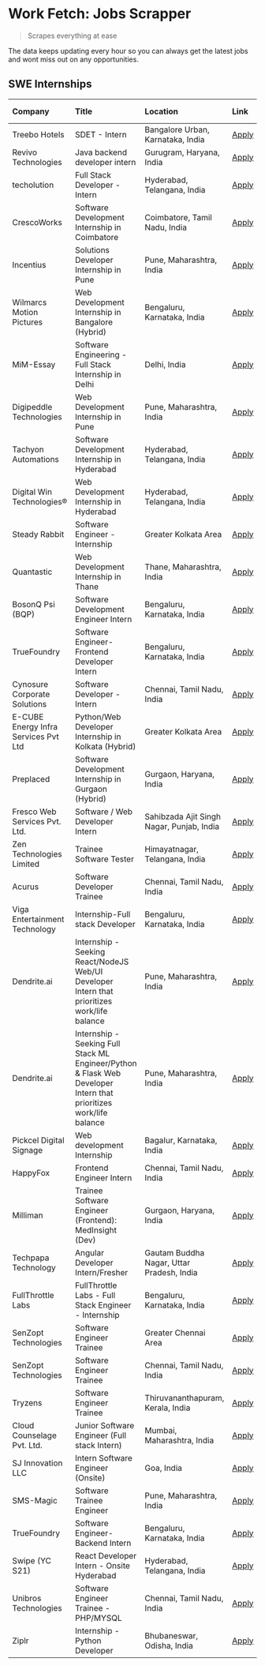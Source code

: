 # Work Fetch: Jobs Scrapper
> Scrapes everything at ease

The data keeps updating every hour so you can always get the latest jobs and wont miss out on any opportunities.

## SWE Internships
<!--START_SECTION:workfetch-->
| Company                              | Title                                                                                                              | Location                                  | Link                                                                                                                                                                                                                                                                                                                              | Date Posted   |
|:-------------------------------------|:-------------------------------------------------------------------------------------------------------------------|:------------------------------------------|:----------------------------------------------------------------------------------------------------------------------------------------------------------------------------------------------------------------------------------------------------------------------------------------------------------------------------------|:--------------|
| Treebo Hotels                        | SDET - Intern                                                                                                      | Bangalore Urban, Karnataka, India         | [Apply](https://in.linkedin.com/jobs/view/sdet-intern-at-treebo-hotels-3902832257?position=10&pageNum=0&refId=dixaZg6cq%2BRvWrcpryyMVQ%3D%3D&trackingId=7PMfQ0MDoTE9TV7AcrYffQ%3D%3D&trk=public_jobs_jserp-result_search-card)                                                                                                    | 2024-04-19    |
| Revivo Technologies                  | Java backend developer intern                                                                                      | Gurugram, Haryana, India                  | [Apply](https://in.linkedin.com/jobs/view/java-backend-developer-intern-at-revivo-technologies-3906034446?position=25&pageNum=0&refId=dixaZg6cq%2BRvWrcpryyMVQ%3D%3D&trackingId=1M7XZb%2B0HIhxMNwJMplPFA%3D%3D&trk=public_jobs_jserp-result_search-card)                                                                          | 2024-04-19    |
| techolution                          | Full Stack Developer - Intern                                                                                      | Hyderabad, Telangana, India               | [Apply](https://in.linkedin.com/jobs/view/full-stack-developer-intern-at-techolution-3904814977?position=27&pageNum=0&refId=dixaZg6cq%2BRvWrcpryyMVQ%3D%3D&trackingId=7eD1uWpPY3ABuO0vx6USJQ%3D%3D&trk=public_jobs_jserp-result_search-card)                                                                                      | 2024-04-18    |
| CrescoWorks                          | Software Development Internship in Coimbatore                                                                      | Coimbatore, Tamil Nadu, India             | [Apply](https://in.linkedin.com/jobs/view/software-development-internship-in-coimbatore-at-crescoworks-3904327953?position=5&pageNum=0&refId=dixaZg6cq%2BRvWrcpryyMVQ%3D%3D&trackingId=i1ZnYIDyF0JPWU6VTRgWxw%3D%3D&trk=public_jobs_jserp-result_search-card)                                                                     | 2024-04-17    |
| Incentius                            | Solutions Developer Internship in Pune                                                                             | Pune, Maharashtra, India                  | [Apply](https://in.linkedin.com/jobs/view/solutions-developer-internship-in-pune-at-incentius-3904329499?position=14&pageNum=0&refId=dixaZg6cq%2BRvWrcpryyMVQ%3D%3D&trackingId=oo08DGXk7KxcPa28S2KfXw%3D%3D&trk=public_jobs_jserp-result_search-card)                                                                             | 2024-04-17    |
| Wilmarcs Motion Pictures             | Web Development Internship in Bangalore (Hybrid)                                                                   | Bengaluru, Karnataka, India               | [Apply](https://in.linkedin.com/jobs/view/web-development-internship-in-bangalore-hybrid-at-wilmarcs-motion-pictures-3904333111?position=40&pageNum=0&refId=dixaZg6cq%2BRvWrcpryyMVQ%3D%3D&trackingId=P4Uh2o2dsK3QNxcJoe07oQ%3D%3D&trk=public_jobs_jserp-result_search-card)                                                      | 2024-04-17    |
| MiM-Essay                            | Software Engineering - Full Stack Internship in Delhi                                                              | Delhi, India                              | [Apply](https://in.linkedin.com/jobs/view/software-engineering-full-stack-internship-in-delhi-at-mim-essay-3901647332?position=18&pageNum=0&refId=dixaZg6cq%2BRvWrcpryyMVQ%3D%3D&trackingId=c66UZpc15VppTuPZuS3jxw%3D%3D&trk=public_jobs_jserp-result_search-card)                                                                | 2024-04-15    |
| Digipeddle Technologies              | Web Development Internship in Pune                                                                                 | Pune, Maharashtra, India                  | [Apply](https://in.linkedin.com/jobs/view/web-development-internship-in-pune-at-digipeddle-technologies-3898605884?position=35&pageNum=0&refId=dixaZg6cq%2BRvWrcpryyMVQ%3D%3D&trackingId=U%2Fde1bvLkrexxoLl2lizPg%3D%3D&trk=public_jobs_jserp-result_search-card)                                                                 | 2024-04-13    |
| Tachyon Automations                  | Software Development Internship in Hyderabad                                                                       | Hyderabad, Telangana, India               | [Apply](https://in.linkedin.com/jobs/view/software-development-internship-in-hyderabad-at-tachyon-automations-3896969464?position=22&pageNum=0&refId=dixaZg6cq%2BRvWrcpryyMVQ%3D%3D&trackingId=a8%2BIdWQDT872RRmwAQQfkg%3D%3D&trk=public_jobs_jserp-result_search-card)                                                           | 2024-04-12    |
| Digital Win Technologies®            | Web Development Internship in Hyderabad                                                                            | Hyderabad, Telangana, India               | [Apply](https://in.linkedin.com/jobs/view/web-development-internship-in-hyderabad-at-digital-win-technologies%C2%AE-3893193501?position=48&pageNum=0&refId=dixaZg6cq%2BRvWrcpryyMVQ%3D%3D&trackingId=j24e%2Fxjj8OOEi1L9g8zzeA%3D%3D&trk=public_jobs_jserp-result_search-card)                                                     | 2024-04-10    |
| Steady Rabbit                        | Software Engineer - Internship                                                                                     | Greater Kolkata Area                      | [Apply](https://in.linkedin.com/jobs/view/software-engineer-internship-at-steady-rabbit-3885171077?position=4&pageNum=0&refId=dixaZg6cq%2BRvWrcpryyMVQ%3D%3D&trackingId=lS6Y9zkIfCEJ7l4YepIF3A%3D%3D&trk=public_jobs_jserp-result_search-card)                                                                                    | 2024-04-08    |
| Quantastic                           | Web Development Internship in Thane                                                                                | Thane, Maharashtra, India                 | [Apply](https://in.linkedin.com/jobs/view/web-development-internship-in-thane-at-quantastic-3888221292?position=55&pageNum=0&refId=dixaZg6cq%2BRvWrcpryyMVQ%3D%3D&trackingId=JeCGhs84jFXjhhiUzNGyzQ%3D%3D&trk=public_jobs_jserp-result_search-card)                                                                               | 2024-04-08    |
| BosonQ Psi (BQP)                     | Software Development Engineer Intern                                                                               | Bengaluru, Karnataka, India               | [Apply](https://in.linkedin.com/jobs/view/software-development-engineer-intern-at-bosonq-psi-bqp-3888328596?position=21&pageNum=0&refId=dixaZg6cq%2BRvWrcpryyMVQ%3D%3D&trackingId=pTNvi8Z0n%2BufPwoS6NyB%2Bg%3D%3D&trk=public_jobs_jserp-result_search-card)                                                                      | 2024-04-06    |
| TrueFoundry                          | Software Engineer- Frontend Developer Intern                                                                       | Bengaluru, Karnataka, India               | [Apply](https://in.linkedin.com/jobs/view/software-engineer-frontend-developer-intern-at-truefoundry-3887320206?position=13&pageNum=0&refId=dixaZg6cq%2BRvWrcpryyMVQ%3D%3D&trackingId=1ZhcdV75QXnKbqGqxWk%2B%2Bw%3D%3D&trk=public_jobs_jserp-result_search-card)                                                                  | 2024-04-05    |
| Cynosure Corporate Solutions         | Software Developer -Intern                                                                                         | Chennai, Tamil Nadu, India                | [Apply](https://in.linkedin.com/jobs/view/software-developer-intern-at-cynosure-corporate-solutions-3884767755?position=15&pageNum=0&refId=dixaZg6cq%2BRvWrcpryyMVQ%3D%3D&trackingId=CYlmZbbupJVcAyw8GLxGTQ%3D%3D&trk=public_jobs_jserp-result_search-card)                                                                       | 2024-04-04    |
| E-CUBE Energy Infra Services Pvt Ltd | Python/Web Developer Internship in Kolkata (Hybrid)                                                                | Greater Kolkata Area                      | [Apply](https://in.linkedin.com/jobs/view/python-web-developer-internship-in-kolkata-hybrid-at-e-cube-energy-infra-services-pvt-ltd-3882160442?position=7&pageNum=0&refId=dixaZg6cq%2BRvWrcpryyMVQ%3D%3D&trackingId=taN1bhM0LYo64RSsvx%2BluQ%3D%3D&trk=public_jobs_jserp-result_search-card)                                      | 2024-04-02    |
| Preplaced                            | Software Development Internship in Gurgaon (Hybrid)                                                                | Gurgaon, Haryana, India                   | [Apply](https://in.linkedin.com/jobs/view/software-development-internship-in-gurgaon-hybrid-at-preplaced-3880567870?position=19&pageNum=0&refId=dixaZg6cq%2BRvWrcpryyMVQ%3D%3D&trackingId=jU2COGV%2F0Jw7u78A0i5jMw%3D%3D&trk=public_jobs_jserp-result_search-card)                                                                | 2024-04-01    |
| Fresco Web Services Pvt. Ltd.        | Software / Web Developer Intern                                                                                    | Sahibzada Ajit Singh Nagar, Punjab, India | [Apply](https://in.linkedin.com/jobs/view/software-web-developer-intern-at-fresco-web-services-pvt-ltd-3880552598?position=50&pageNum=0&refId=dixaZg6cq%2BRvWrcpryyMVQ%3D%3D&trackingId=13X5Db56GI9XQR%2FglAYyow%3D%3D&trk=public_jobs_jserp-result_search-card)                                                                  | 2024-04-01    |
| Zen Technologies Limited             | Trainee Software  Tester                                                                                           | Himayatnagar, Telangana, India            | [Apply](https://in.linkedin.com/jobs/view/trainee-software-tester-at-zen-technologies-limited-3872100214?position=8&pageNum=0&refId=dixaZg6cq%2BRvWrcpryyMVQ%3D%3D&trackingId=Z2aHv5eVggm2O9GW8cnHZg%3D%3D&trk=public_jobs_jserp-result_search-card)                                                                              | 2024-03-26    |
| Acurus                               | Software Developer Trainee                                                                                         | Chennai, Tamil Nadu, India                | [Apply](https://in.linkedin.com/jobs/view/software-developer-trainee-at-acurus-3871400616?position=16&pageNum=0&refId=dixaZg6cq%2BRvWrcpryyMVQ%3D%3D&trackingId=ArF3%2FZmy1d%2FR02qhSR4wkQ%3D%3D&trk=public_jobs_jserp-result_search-card)                                                                                        | 2024-03-26    |
| Viga Entertainment Technology        | Internship-Full stack Developer                                                                                    | Bengaluru, Karnataka, India               | [Apply](https://in.linkedin.com/jobs/view/internship-full-stack-developer-at-viga-entertainment-technology-3870669789?position=20&pageNum=0&refId=dixaZg6cq%2BRvWrcpryyMVQ%3D%3D&trackingId=aGUfvGVcmBQfbQ0PG7%2BlCA%3D%3D&trk=public_jobs_jserp-result_search-card)                                                              | 2024-03-25    |
| Dendrite.ai                          | Internship - Seeking React/NodeJS Web/UI Developer Intern that prioritizes work/life balance                       | Pune, Maharashtra, India                  | [Apply](https://in.linkedin.com/jobs/view/internship-seeking-react-nodejs-web-ui-developer-intern-that-prioritizes-work-life-balance-at-dendrite-ai-3853583200?position=29&pageNum=0&refId=dixaZg6cq%2BRvWrcpryyMVQ%3D%3D&trackingId=HHoOgQo3ahAcg63ttaRfDA%3D%3D&trk=public_jobs_jserp-result_search-card)                       | 2024-03-12    |
| Dendrite.ai                          | Internship - Seeking Full Stack ML Engineer/Python & Flask Web Developer Intern that prioritizes work/life balance | Pune, Maharashtra, India                  | [Apply](https://in.linkedin.com/jobs/view/internship-seeking-full-stack-ml-engineer-python-flask-web-developer-intern-that-prioritizes-work-life-balance-at-dendrite-ai-3853583202?position=59&pageNum=0&refId=dixaZg6cq%2BRvWrcpryyMVQ%3D%3D&trackingId=WqxsR5RSbZN0POk9j%2FluSw%3D%3D&trk=public_jobs_jserp-result_search-card) | 2024-03-12    |
| Pickcel Digital Signage              | Web development Internship                                                                                         | Bagalur, Karnataka, India                 | [Apply](https://in.linkedin.com/jobs/view/web-development-internship-at-pickcel-digital-signage-3849506118?position=49&pageNum=0&refId=dixaZg6cq%2BRvWrcpryyMVQ%3D%3D&trackingId=BJMyooLvfWS7rUTREgqPVw%3D%3D&trk=public_jobs_jserp-result_search-card)                                                                           | 2024-03-08    |
| HappyFox                             | Frontend Engineer Intern                                                                                           | Chennai, Tamil Nadu, India                | [Apply](https://in.linkedin.com/jobs/view/frontend-engineer-intern-at-happyfox-3848357951?position=45&pageNum=0&refId=dixaZg6cq%2BRvWrcpryyMVQ%3D%3D&trackingId=g5krz3GWGXzhSMpRShTeNg%3D%3D&trk=public_jobs_jserp-result_search-card)                                                                                            | 2024-03-07    |
| Milliman                             | Trainee Software Engineer (Frontend): MedInsight (Dev)                                                             | Gurgaon, Haryana, India                   | [Apply](https://in.linkedin.com/jobs/view/trainee-software-engineer-frontend-medinsight-dev-at-milliman-3792874280?position=9&pageNum=0&refId=dixaZg6cq%2BRvWrcpryyMVQ%3D%3D&trackingId=rb31hc4iC2U2yWBfJomuqg%3D%3D&trk=public_jobs_jserp-result_search-card)                                                                    | 2024-03-01    |
| Techpapa Technology                  | Angular Developer Intern/Fresher                                                                                   | Gautam Buddha Nagar, Uttar Pradesh, India | [Apply](https://in.linkedin.com/jobs/view/angular-developer-intern-fresher-at-techpapa-technology-3834305862?position=53&pageNum=0&refId=dixaZg6cq%2BRvWrcpryyMVQ%3D%3D&trackingId=ko2T14e3dSewkLmDLtmDfg%3D%3D&trk=public_jobs_jserp-result_search-card)                                                                         | 2024-02-20    |
| FullThrottle Labs                    | FullThrottle Labs - Full Stack Engineer - Internship                                                               | Bengaluru, Karnataka, India               | [Apply](https://in.linkedin.com/jobs/view/fullthrottle-labs-full-stack-engineer-internship-at-fullthrottle-labs-3829636016?position=51&pageNum=0&refId=dixaZg6cq%2BRvWrcpryyMVQ%3D%3D&trackingId=ZA%2Btyc7rQ0ulE9qCYzmq1g%3D%3D&trk=public_jobs_jserp-result_search-card)                                                         | 2024-02-17    |
| SenZopt Technologies                 | Software Engineer Trainee                                                                                          | Greater Chennai Area                      | [Apply](https://in.linkedin.com/jobs/view/software-engineer-trainee-at-senzopt-technologies-3827688781?position=28&pageNum=0&refId=dixaZg6cq%2BRvWrcpryyMVQ%3D%3D&trackingId=9Jwumga8dDbbxuFlx5MdGg%3D%3D&trk=public_jobs_jserp-result_search-card)                                                                               | 2024-02-12    |
| SenZopt Technologies                 | Software Engineer Trainee                                                                                          | Chennai, Tamil Nadu, India                | [Apply](https://in.linkedin.com/jobs/view/software-engineer-trainee-at-senzopt-technologies-3827686880?position=44&pageNum=0&refId=dixaZg6cq%2BRvWrcpryyMVQ%3D%3D&trackingId=Eghm6hC1O%2FBX%2Fzlp77rRZg%3D%3D&trk=public_jobs_jserp-result_search-card)                                                                           | 2024-02-12    |
| Tryzens                              | Software Engineer Trainee                                                                                          | Thiruvananthapuram, Kerala, India         | [Apply](https://in.linkedin.com/jobs/view/software-engineer-trainee-at-tryzens-3809363491?position=30&pageNum=0&refId=dixaZg6cq%2BRvWrcpryyMVQ%3D%3D&trackingId=YXZZ8cFFdcQoxjPuy7VkJg%3D%3D&trk=public_jobs_jserp-result_search-card)                                                                                            | 2024-01-18    |
| Cloud Counselage Pvt. Ltd.           | Junior Software Engineer (Full stack Intern)                                                                       | Mumbai, Maharashtra, India                | [Apply](https://in.linkedin.com/jobs/view/junior-software-engineer-full-stack-intern-at-cloud-counselage-pvt-ltd-3803132814?position=23&pageNum=0&refId=dixaZg6cq%2BRvWrcpryyMVQ%3D%3D&trackingId=LhSvsIwjQzqO%2FCoAJH%2FwDw%3D%3D&trk=public_jobs_jserp-result_search-card)                                                      | 2024-01-11    |
| SJ Innovation LLC                    | Intern Software Engineer (Onsite)                                                                                  | Goa, India                                | [Apply](https://in.linkedin.com/jobs/view/intern-software-engineer-onsite-at-sj-innovation-llc-3799959011?position=37&pageNum=0&refId=dixaZg6cq%2BRvWrcpryyMVQ%3D%3D&trackingId=nI5zcwoJKQHdNZuhA3T7yA%3D%3D&trk=public_jobs_jserp-result_search-card)                                                                            | 2024-01-11    |
| SMS-Magic                            | Software Trainee Engineer                                                                                          | Pune, Maharashtra, India                  | [Apply](https://in.linkedin.com/jobs/view/software-trainee-engineer-at-sms-magic-3761409781?position=24&pageNum=0&refId=dixaZg6cq%2BRvWrcpryyMVQ%3D%3D&trackingId=CZvGiRJQIzjd%2FpLYjaCDIg%3D%3D&trk=public_jobs_jserp-result_search-card)                                                                                        | 2023-11-16    |
| TrueFoundry                          | Software Engineer-Backend Intern                                                                                   | Bengaluru, Karnataka, India               | [Apply](https://in.linkedin.com/jobs/view/software-engineer-backend-intern-at-truefoundry-3779508170?position=26&pageNum=0&refId=dixaZg6cq%2BRvWrcpryyMVQ%3D%3D&trackingId=EhyKHCO%2FUULctFNjixz47w%3D%3D&trk=public_jobs_jserp-result_search-card)                                                                               | 2023-11-10    |
| Swipe (YC S21)                       | React Developer Intern - Onsite Hyderabad                                                                          | Hyderabad, Telangana, India               | [Apply](https://in.linkedin.com/jobs/view/react-developer-intern-onsite-hyderabad-at-swipe-yc-s21-3737600089?position=32&pageNum=0&refId=dixaZg6cq%2BRvWrcpryyMVQ%3D%3D&trackingId=k4e7hoGbX8QRagZtj8EfHA%3D%3D&trk=public_jobs_jserp-result_search-card)                                                                         | 2023-10-13    |
| Unibros Technologies                 | Software Engineer Trainee - PHP/MYSQL                                                                              | Chennai, Tamil Nadu, India                | [Apply](https://in.linkedin.com/jobs/view/software-engineer-trainee-php-mysql-at-unibros-technologies-3656599241?position=31&pageNum=0&refId=dixaZg6cq%2BRvWrcpryyMVQ%3D%3D&trackingId=lCZoyx9vwZ%2F1Hmfa9XzfmQ%3D%3D&trk=public_jobs_jserp-result_search-card)                                                                   | 2023-06-12    |
| Ziplr                                | Internship - Python Developer                                                                                      | Bhubaneswar, Odisha, India                | [Apply](https://in.linkedin.com/jobs/view/internship-python-developer-at-ziplr-3645677592?position=57&pageNum=0&refId=dixaZg6cq%2BRvWrcpryyMVQ%3D%3D&trackingId=cKHW5b9wMvbeod7Eno6fgQ%3D%3D&trk=public_jobs_jserp-result_search-card)                                                                                            | 2023-06-02    |
<!--END_SECTION:workfetch-->
